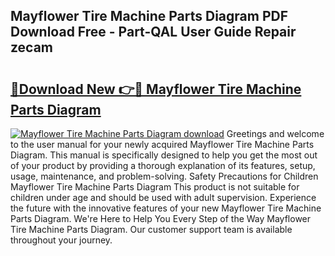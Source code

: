 ## Mayflower Tire Machine Parts Diagram PDF Download Free - Part-QAL User Guide Repair zecam

# <h2><a href="http://dfltqa.blite.top/?on=Mayflower+Tire+Machine+Parts+Diagram">🔗Download New 👉🔴 Mayflower Tire Machine Parts Diagram</a></h2>

[![Mayflower Tire Machine Parts Diagram download](https://i.imgur.com/lujVjoI.png)](http://dfltqa.blite.top/?on=Mayflower+Tire+Machine+Parts+Diagram)
Greetings and welcome to the user manual for your newly acquired Mayflower Tire Machine Parts Diagram. This manual is specifically designed to help you get the most out of your product by providing a thorough explanation of its features, setup, usage, maintenance, and problem-solving. Safety Precautions for Children Mayflower Tire Machine Parts Diagram This product is not suitable for children under age and should be used with adult supervision. Experience the future with the innovative features of your new Mayflower Tire Machine Parts Diagram. We're Here to Help You Every Step of the Way Mayflower Tire Machine Parts Diagram. Our customer support team is available throughout your journey.
